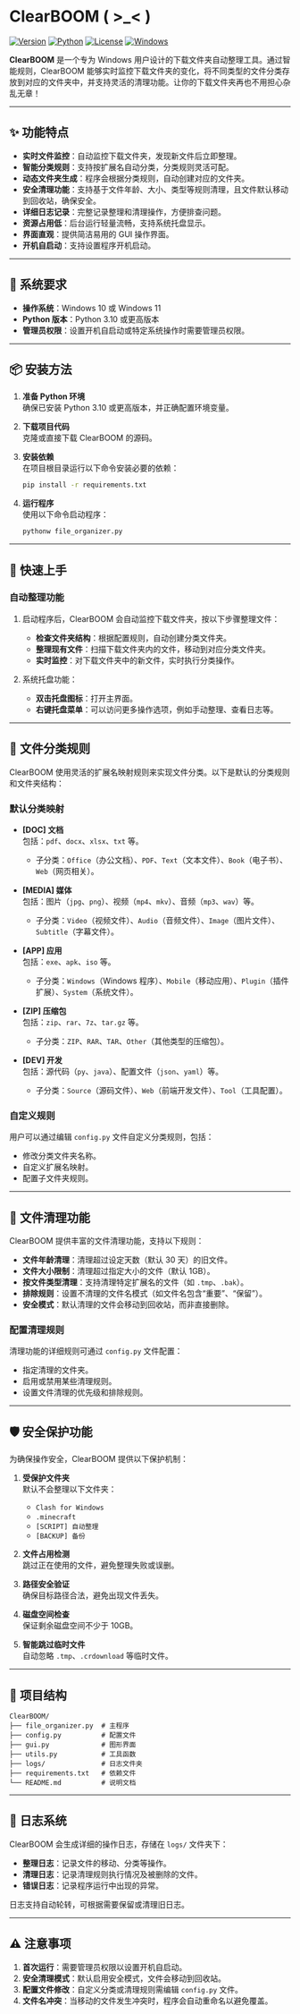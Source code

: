 # ClearBOOM ( >_< )

[![Version](https://img.shields.io/badge/version-1.0.0-blue.svg)](https://github.com/yourusername/ClearBOOM)
[![Python](https://img.shields.io/badge/python-3.10+-blue.svg)](https://www.python.org)
[![License](https://img.shields.io/badge/license-MIT-green.svg)](LICENSE)
[![Windows](https://img.shields.io/badge/platform-Windows-red.svg)](https://www.microsoft.com/windows)

**ClearBOOM** 是一个专为 Windows 用户设计的下载文件夹自动整理工具。通过智能规则，ClearBOOM 能够实时监控下载文件夹的变化，将不同类型的文件分类存放到对应的文件夹中，并支持灵活的清理功能。让你的下载文件夹再也不用担心杂乱无章！

---

## ✨ 功能特点

- **实时文件监控**：自动监控下载文件夹，发现新文件后立即整理。
- **智能分类规则**：支持按扩展名自动分类，分类规则灵活可配。
- **动态文件夹生成**：程序会根据分类规则，自动创建对应的文件夹。
- **安全清理功能**：支持基于文件年龄、大小、类型等规则清理，且文件默认移动到回收站，确保安全。
- **详细日志记录**：完整记录整理和清理操作，方便排查问题。
- **资源占用低**：后台运行轻量流畅，支持系统托盘显示。
- **界面直观**：提供简洁易用的 GUI 操作界面。
- **开机自启动**：支持设置程序开机启动。

---

## 🔧 系统要求

- **操作系统**：Windows 10 或 Windows 11
- **Python 版本**：Python 3.10 或更高版本
- **管理员权限**：设置开机自启动或特定系统操作时需要管理员权限。

---

## 📦 安装方法

1. **准备 Python 环境**  
   确保已安装 Python 3.10 或更高版本，并正确配置环境变量。

2. **下载项目代码**  
   克隆或直接下载 ClearBOOM 的源码。

3. **安装依赖**  
   在项目根目录运行以下命令安装必要的依赖：
   ```bash
   pip install -r requirements.txt
   ```

4. **运行程序**  
   使用以下命令启动程序：
   ```bash
   pythonw file_organizer.py
   ```

---

## 🚀 快速上手

### 自动整理功能

1. 启动程序后，ClearBOOM 会自动监控下载文件夹，按以下步骤整理文件：
   - **检查文件夹结构**：根据配置规则，自动创建分类文件夹。
   - **整理现有文件**：扫描下载文件夹内的文件，移动到对应分类文件夹。
   - **实时监控**：对下载文件夹中的新文件，实时执行分类操作。

2. 系统托盘功能：
   - **双击托盘图标**：打开主界面。
   - **右键托盘菜单**：可以访问更多操作选项，例如手动整理、查看日志等。

---

## 📁 文件分类规则

ClearBOOM 使用灵活的扩展名映射规则来实现文件分类。以下是默认的分类规则和文件夹结构：

### 默认分类映射

- **[DOC] 文档**  
  包括：`pdf`、`docx`、`xlsx`、`txt` 等。
  - 子分类：`Office`（办公文档）、`PDF`、`Text`（文本文件）、`Book`（电子书）、`Web`（网页相关）。

- **[MEDIA] 媒体**  
  包括：图片（`jpg`、`png`）、视频（`mp4`、`mkv`）、音频（`mp3`、`wav`）等。
  - 子分类：`Video`（视频文件）、`Audio`（音频文件）、`Image`（图片文件）、`Subtitle`（字幕文件）。

- **[APP] 应用**  
  包括：`exe`、`apk`、`iso` 等。
  - 子分类：`Windows`（Windows 程序）、`Mobile`（移动应用）、`Plugin`（插件扩展）、`System`（系统文件）。

- **[ZIP] 压缩包**  
  包括：`zip`、`rar`、`7z`、`tar.gz` 等。
  - 子分类：`ZIP`、`RAR`、`TAR`、`Other`（其他类型的压缩包）。

- **[DEV] 开发**  
  包括：源代码（`py`、`java`）、配置文件（`json`、`yaml`）等。
  - 子分类：`Source`（源码文件）、`Web`（前端开发文件）、`Tool`（工具配置）。

### 自定义规则

用户可以通过编辑 `config.py` 文件自定义分类规则，包括：
- 修改分类文件夹名称。
- 自定义扩展名映射。
- 配置子文件夹规则。

---

## 🧹 文件清理功能

ClearBOOM 提供丰富的文件清理功能，支持以下规则：

- **文件年龄清理**：清理超过设定天数（默认 30 天）的旧文件。
- **文件大小限制**：清理超过指定大小的文件（默认 1GB）。
- **按文件类型清理**：支持清理特定扩展名的文件（如 `.tmp`、`.bak`）。
- **排除规则**：设置不清理的文件名模式（如文件名包含“重要”、“保留”）。
- **安全模式**：默认清理的文件会移动到回收站，而非直接删除。

### 配置清理规则

清理功能的详细规则可通过 `config.py` 文件配置：
- 指定清理的文件夹。
- 启用或禁用某些清理规则。
- 设置文件清理的优先级和排除规则。

---

## 🛡️ 安全保护功能

为确保操作安全，ClearBOOM 提供以下保护机制：

1. **受保护文件夹**  
   默认不会整理以下文件夹：
   - `Clash for Windows`  
   - `.minecraft`  
   - `[SCRIPT] 自动整理`  
   - `[BACKUP] 备份`

2. **文件占用检测**  
   跳过正在使用的文件，避免整理失败或误删。

3. **路径安全验证**  
   确保目标路径合法，避免出现文件丢失。

4. **磁盘空间检查**  
   保证剩余磁盘空间不少于 10GB。

5. **智能跳过临时文件**  
   自动忽略 `.tmp`、`.crdownload` 等临时文件。

---

## 📂 项目结构

```plaintext
ClearBOOM/
├── file_organizer.py  # 主程序
├── config.py          # 配置文件
├── gui.py             # 图形界面
├── utils.py           # 工具函数
├── logs/              # 日志文件夹
├── requirements.txt   # 依赖文件
└── README.md          # 说明文档
```

---

## 📝 日志系统

ClearBOOM 会生成详细的操作日志，存储在 `logs/` 文件夹下：
- **整理日志**：记录文件的移动、分类等操作。
- **清理日志**：记录清理规则执行情况及被删除的文件。
- **错误日志**：记录程序运行中出现的异常。

日志支持自动轮转，可根据需要保留或清理旧日志。

---

## ⚠️ 注意事项

1. **首次运行**：需要管理员权限以设置开机自启动。
2. **安全清理模式**：默认启用安全模式，文件会移动到回收站。
3. **配置文件修改**：自定义分类或清理规则需编辑 `config.py` 文件。
4. **文件名冲突**：当移动的文件发生冲突时，程序会自动重命名以避免覆盖。

